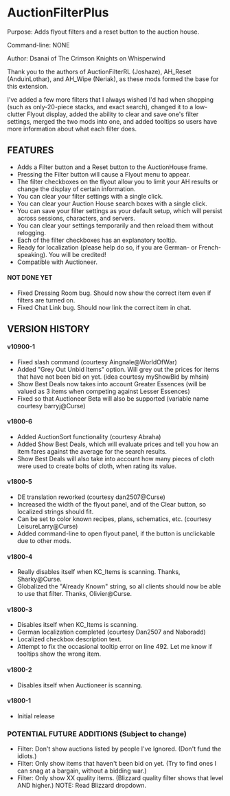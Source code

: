 # AuctionFilterPlus
Purpose: Adds flyout filters and a reset button to the auction house.

Command-line: NONE

Author: Dsanai of The Crimson Knights on Whisperwind

Thank you to the authors of AuctionFilterRL (Joshaze), AH_Reset (AnduinLothar), and AH_Wipe (Neriak), as these mods formed the base for this extension.

I've added a few more filters that I always wished I'd had when shopping (such as only-20-piece stacks, and exact search), changed it to a low-clutter Flyout display, added the ability to clear and save one's filter settings,  merged the two mods into one, and added tooltips so users have more information about what each filter does.

## FEATURES

- Adds a Filter button and a Reset button to the AuctionHouse frame.
- Pressing the Filter button will cause a Flyout menu to appear.
- The filter checkboxes on the flyout allow you to limit your AH results or change the display of certain information.
- You can clear your filter settings with a single click.
- You can clear your Auction House search boxes with a single click.
- You can save your filter settings as your default setup, which will persist across sessions, characters, and servers.
- You can clear your settings temporarily and then reload them without relogging.
- Each of the filter checkboxes has an explanatory tooltip.
- Ready for localization (please help do so, if you are German- or French-speaking). You will be credited!
- Compatible with Auctioneer.

#### NOT DONE YET

- Fixed Dressing Room bug. Should now show the correct item even if filters are turned on.
- Fixed Chat Link bug. Should now link the correct item in chat.
## VERSION HISTORY

#### v10900-1

- Fixed slash command (courtesy Aingnale@WorldOfWar)
- Added "Grey Out Unbid Items" option. Will grey out the prices for items that have not been bid on yet. (idea courtesy myShowBid by mhsin)
- Show Best Deals now takes into account Greater Essences (will be valued as 3 items when competing against Lesser Essences)
- Fixed so that Auctioneer Beta will also be supported (variable name courtesy barryj@Curse)

#### v1800-6

- Added AuctionSort functionality (courtesy Abraha)
- Added Show Best Deals, which will evaluate prices and tell you how an item fares against the average for the search results.
- Show Best Deals will also take into account how many pieces of cloth were used to create bolts of cloth, when rating its value.

#### v1800-5

- DE translation reworked (courtesy dan2507@Curse)
- Increased the width of the flyout panel, and of the Clear button, so localized strings should fit.
- Can be set to color known recipes, plans, schematics, etc. (courtesy LeisureLarry@Curse)
- Added command-line to open flyout panel, if the button is unclickable due to other mods.

#### v1800-4

- Really disables itself when KC_Items is scanning. Thanks, Sharky@Curse.
- Globalized the "Already Known" string, so all clients should now be able to use that filter. Thanks, Olivier@Curse.

#### v1800-3

- Disables itself when KC_Items is scanning.
- German localization completed (courtesy Dan2507 and Naboradd)
- Localized checkbox description text.
- Attempt to fix the occasional tooltip error on line 492. Let me know if tooltips show the wrong item.

#### v1800-2

- Disables itself when Auctioneer is scanning.

#### v1800-1

- Initial release

### POTENTIAL FUTURE ADDITIONS (Subject to change)
- Filter: Don't show auctions listed by people I've Ignored. (Don't fund the idiots.)
- Filter: Only show items that haven't been bid on yet. (Try to find ones I can snag at a bargain, without a bidding war.)
- Filter: Only show XX quality items. (Blizzard quality filter shows that level AND higher.) NOTE: Read Blizzard dropdown.
